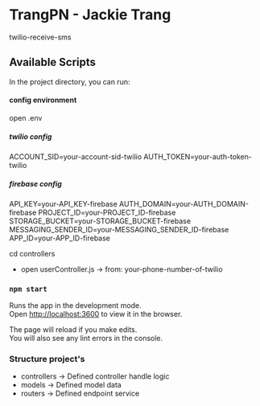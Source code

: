 # TrangPN - Jackie Trang

twilio-receive-sms

## Available Scripts

In the project directory, you can run:

#### config environment

open .env

##### twilio config

ACCOUNT_SID=your-account-sid-twilio
AUTH_TOKEN=your-auth-token-twilio

##### firebase config

API_KEY=your-API_KEY-firebase
AUTH_DOMAIN=your-AUTH_DOMAIN-firebase
PROJECT_ID=your-PROJECT_ID-firebase
STORAGE_BUCKET=your-STORAGE_BUCKET-firebase
MESSAGING_SENDER_ID=your-MESSAGING_SENDER_ID-firebase
APP_ID=your-APP_ID-firebase

cd controllers

- open userController.js
  -> from: your-phone-number-of-twilio

### `npm start`

Runs the app in the development mode.\
Open [http://localhost:3600](http://localhost:3600) to view it in the browser.

The page will reload if you make edits.\
You will also see any lint errors in the console.

### Structure project's

- controllers -> Defined controller handle logic
- models -> Defined model data
- routers -> Defined endpoint service
